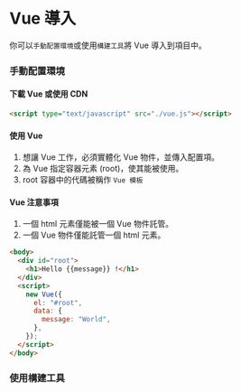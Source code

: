 # Vue 導入

你可以`手動配置環境`或使用`構建工具`將 Vue 導入到項目中。

### 手動配置環境

#### 下載 Vue 或使用 CDN

```html
<script type="text/javascript" src="./vue.js"></script>
```

#### 使用 Vue

1. 想讓 Vue 工作，必須實體化 Vue 物件，並傳入配置項。
2. 為 Vue 指定容器元素 (root)，使其能被使用。
3. root 容器中的代碼被稱作 `Vue 模板`

#### Vue 注意事項

1. 一個 html 元素僅能被一個 Vue 物件託管。
2. 一個 Vue 物件僅能託管一個 html 元素。

```html
<body>
  <div id="root">
    <h1>Hello {{message}} !</h1>
  </div>
  <script>
    new Vue({
      el: "#root",
      data: {
        message: "World",
      },
    });
  </script>
</body>
```

### 使用構建工具
